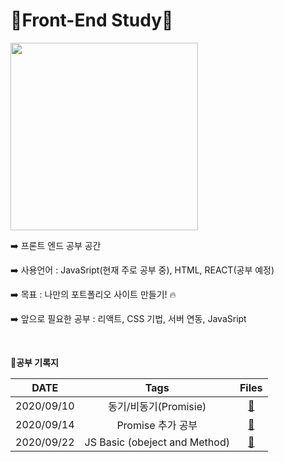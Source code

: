 # 🍓Front-End Study🍓

<img src = "https://user-images.githubusercontent.com/48006103/94125371-38825500-fe91-11ea-9108-6877a74e2b7f.png" width ="300" height = "300">

</br>



:arrow_right:  프론트 엔드 공부 공간

:arrow_right:  사용언어 :  JavaSript(현재 주로 공부 중), HTML, REACT(공부 예정)

:arrow_right:  목표 : 나만의 포트폴리오 사이트 만들기! :fire:

:arrow_right: 앞으로 필요한 공부 : 리액트, CSS 기법, 서버 연동, JavaSript

</br> 



:book:**공부 기록지**

|    DATE    |             Tags              |                            Files                             |
| :--------: | :---------------------------: | :----------------------------------------------------------: |
| 2020/09/10 |     동기/비동기(Promisie)     | [:link:](https://github.com/holim0/Front_End_Study/blob/master/README_Directory/JS/20200910.md) |
| 2020/09/14 |       Promise 추가 공부       | [:link:](https://github.com/holim0/Front_End_Study/blob/master/README_Directory/JS/20200914.md) |
| 2020/09/22 | JS Basic (obeject and Method) | [:link:](https://github.com/holim0/Front_End_Study/blob/master/README_Directory/JS/20200922.md) |

</br>

</br>
